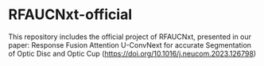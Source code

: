 # RFAUCNxt-official
This repository includes the official project of RFAUCNxt, presented in our paper:  Response Fusion Attention U-ConvNext for accurate Segmentation of Optic Disc and Optic Cup (https://doi.org/10.1016/j.neucom.2023.126798)
